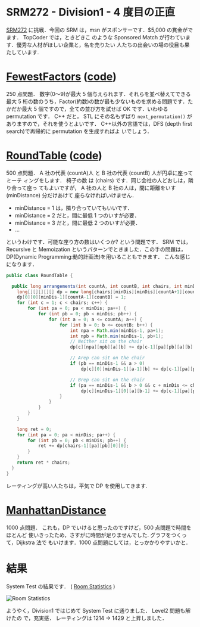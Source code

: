 # SRM272 - Division1 - 4 度目の正直

<!--
date: 2005-11-20
-->

[SRM272](http://www.topcoder.com/stat?c=round_overview&rd=8069) に挑戦．今回の
SRM は，msn がスポンサーです．\$5,000 の賞金がでます． TopCoder では，ときどきこ
のような Sponsored Match が行わています．優秀な人材がほしい企業と，名を売りたい
人たちの出会いの場の役目も果たしています.

# [FewestFactors](http://www.topcoder.com/stat?c=problem_statement&pm=5886&rd=8069) ([code](http://www.topcoder.com/stat?c=problem_solution&rm=246773&rd=8069&pm=5886&cr=15632820))

250 点問題． 数字(0〜9)が最大 5 個与えられます．それらを並べ替えてできる最大 5
桁の数のうち，Factor(約数)の数が最も少ないものを求める問題です．たかだか最大 5
個ですので，全ての並び方を試せば OK です．いわゆる permutation です． C++ だと，
STL にその名もずばり `next_permutation()` がありますので，それを使うとよいです．
C++以外の言語では，DFS (depth first search)で再帰的に permutation を生成すればよ
いでしょう．

# [RoundTable](http://www.topcoder.com/stat?c=problem_statement&pm=4835&rd=8069) ([code](http://www.topcoder.com/stat?c=problem_solution&rm=246773&rd=8069&pm=4835&cr=15632820))

500 点問題． A 社の代表 (countA)人 と B 社の代表 (countB) 人が円卓に座ってミーテ
ィングをします． 椅子の数 は (chairs) です．同じ会社の人どおしは，隣り合って座っ
てもよいですが， A 社の人と B 社の人は，間に距離をいす(minDistance) 分だけあけて
座らなければいけません．

- minDistance = 1 は，隣り合っていてもいいです．
- minDistance = 2 だと，間に最低 1 つのいすが必要．
- minDistance = 3 だと，間に最低 2 つのいすが必要．
- ...

というわけです．可能な座り方の数はいくつか? という問題です． SRM では，Recursive
と Memoization というパターンでときました．この手の問題は，DP(Dynamic
Programming:動的計画法)を用いることもできます． こんな感じになります．

```java
public class RoundTable {

  public long arrangements(int countA, int countB, int chairs, int minDis) {
    long[][][][][] dp = new long[chairs][minDis][minDis][countA+1][countB+1];
    dp[0][0][minDis-1][countA-1][countB] = 1;
    for (int c = 1; c < chairs; c++) {
        for (int pa = 0; pa < minDis; pa++) {
            for (int pb = 0; pb < minDis; pb++) {
                for (int a = 0; a <= countA; a++) {
                    for (int b = 0; b <= countB; b++) {
                        int npa = Math.min(minDis-1, pa+1);
                        int npb = Math.min(minDis-1, pb+1);
                        // Neither sit on the chair
                        dp[c][npa][npb][a][b] += dp[c-1][pa][pb][a][b];

                        // Arep can sit on the chair
                        if (pb == minDis-1 && a > 0)
                            dp[c][0][minDis-1][a-1][b] += dp[c-1][pa][pb][a][b] * a;

                        // Brep can sit on the chair
                        if (pa == minDis-1 && b > 0 && c + minDis <= chairs )
                            dp[c][minDis-1][0][a][b-1] += dp[c-1][pa][pb][a][b] * b;
                    }
                }
            }
        }
    }

    long ret = 0;
    for (int pa = 0; pa < minDis; pa++) {
        for (int pb = 0; pb < minDis; pb++) {
            ret += dp[chairs-1][pa][pb][0][0];
        }
    }
    return ret * chairs;
  }
}
```

レーティングが高い人たちは，平気で DP を使用してきます.

# [ManhattanDistance](http://www.topcoder.com/stat?c=problem_statement&pm=5883&rd=8069)

1000 点問題． これも，DP でいけると思ったのですけど，500 点問題で時間をほとんど
使いきったため，さすがに時間が足りませんでした. グラフをつくって，Dijkstra 法で
もいけます．1000 点問題にしては，とっかかりやすいかと．

# 結果

System Test の結果です． (
[Room Statistics](http://www.topcoder.com/stat?c=coder_room_stats&cr=15632820&rd=8069&rm=246773)
)

![Room Statistics](http://static.flickr.com/37/74683080_2722d5598e_o.png)

ようやく，Division1 ではじめて System Test に通りました． Level2 問題も解けたの
で，充実感． レーティングは 1214 -&gt; 1429 と上昇しました．
